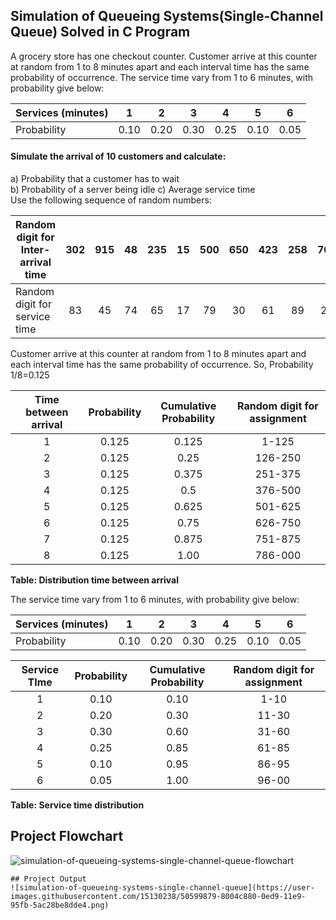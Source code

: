 ## Simulation of Queueing Systems(Single-Channel Queue) Solved in C Program

A grocery store has one checkout counter. Customer arrive at this counter at random from 1 to 8 minutes apart and each interval time has the same probability of occurrence. The service time vary from 1 to 6 minutes, with probability give below:

| Services (minutes) |  1   |  2   |  3   |  4   |  5   |  6   |
| ------------------ | :--: | :--: | :--: | :--: | :--: | :--: |
| Probability        | 0.10 | 0.20 | 0.30 | 0.25 | 0.10 | 0.05 |

#### Simulate the arrival of 10 customers and calculate: <br>

a) Probability that a customer has to wait <br>
b) Probability of a server being idle
c) Average service time <br>
Use the following sequence of random numbers: <br>

| Random digit for Inter-arrival time | 302 | 915 | 48  | 235 | 15  | 500 | 650 | 423 | 258 | 700 |
| ----------------------------------- | :-: | :-: | :-: | :-: | :-: | :-: | :-: | :-: | :-: | :-: |
| Random digit for service time       | 83  | 45  | 74  | 65  | 17  | 79  | 30  | 61  | 89  | 20  |

Customer arrive at this counter at random from 1 to 8 minutes apart and each interval time has the same probability of occurrence.
So, Probability 1/8=0.125

| Time between arrival | Probability | Cumulative Probability | Random digit for assignment |
| :------------------: | :---------: | :--------------------: | :-------------------------: |
|          1           |    0.125    |         0.125          |            1-125            |
|          2           |    0.125    |          0.25          |           126-250           |
|          3           |    0.125    |         0.375          |           251-375           |
|          4           |    0.125    |          0.5           |           376-500           |
|          5           |    0.125    |         0.625          |           501-625           |
|          6           |    0.125    |          0.75          |           626-750           |
|          7           |    0.125    |         0.875          |           751-875           |
|          8           |    0.125    |          1.00          |           786-000           |

**Table: Distribution time between arrival** <br>

The service time vary from 1 to 6 minutes, with probability give below:

| Services (minutes) |  1   |  2   |  3   |  4   |  5   |  6   |
| ------------------ | :--: | :--: | :--: | :--: | :--: | :--: |
| Probability        | 0.10 | 0.20 | 0.30 | 0.25 | 0.10 | 0.05 |

| Service TIme | Probability | Cumulative Probability | Random digit for assignment |
| :----------: | :---------: | :--------------------: | :-------------------------: |
|      1       |    0.10     |          0.10          |            1-10             |
|      2       |    0.20     |          0.30          |            11-30            |
|      3       |    0.30     |          0.60          |            31-60            |
|      4       |    0.25     |          0.85          |            61-85            |
|      5       |    0.10     |          0.95          |            86-95            |
|      6       |    0.05     |          1.00          |            96-00            |

**Table: Service time distribution**

## Project Flowchart

![simulation-of-queueing-systems-single-channel-queue-flowchart](https://user-images.githubusercontent.com/15130238/50600884-b728a900-0edc-11e9-98eb-3cbe327b8f8a.jpg)

```
## Project Output
![simulation-of-queueing-systems-single-channel-queue](https://user-images.githubusercontent.com/15130238/50599879-8004c880-0ed9-11e9-95fb-5ac28be8dde4.png)
```
